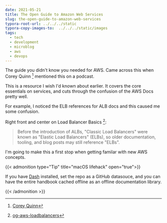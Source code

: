 ```yaml
---
date: 2021-05-21
title: The Open Guide to Amazon Web Services
slug: the-open-guide-to-amazon-web-services
typora-root-url: ../../../static
typora-copy-images-to:  ../../../static/images
tags:
  - tech
  - development
  - microblog
  - aws
  - devops
---
```


The guide you didn't know you needed for AWS.
Came across this when Corey Quinn [^QuinnyPig] mentioned this on a podcast.

This is a resource I wish I'd known about earlier. It covers the core essentials on services, and cuts through the confusion of the AWS Docs pretty well.

For example, I noticed the ELB references for ALB docs and this caused me some confusion.

Right front and center on Load Balancer Basics [^loadbalancers]:

> Before the introduction of ALBs, "Classic Load Balancers" were known as "Elastic Load Balancers" (ELBs), so older documentation, tooling, and blog posts may still reference "ELBs".

I'm going to make this a first stop when getting familar with new AWS concepts.

{{< admonition type="Tip" title="macOS lifehack" open="true">}}

If you have [Dash](https://kapeli.com/dash) installed, set the repo as a GitHub datasouce, and you can have the entire handbook cached offline as an offline documentation library.

{{< /admonition >}}

[^loadbalancers]: [og-aws-loadbalancers](https://github.com/open-guides/og-aws#load-balancer-basics)
[^QuinnyPig]: [Corey Quinn](https://twitter.com/QuinnyPig)
[^dash]: [Dash Documentation Tool for macOS](https://kapeli.com/dash)
